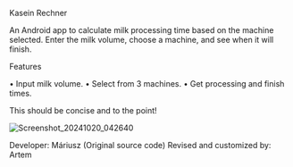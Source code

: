 Kasein Rechner

An Android app to calculate milk processing time based on the machine selected. Enter the milk volume, choose a machine, and see when it will finish.

Features

• Input milk volume.
• Select from 3 machines. 
• Get processing and finish times.

This should be concise and to the point!



![Screenshot_20241020_042640](https://github.com/user-attachments/assets/eebc2b86-a5f0-4633-9292-8d52f9113a05)


Developer: Máriusz (Original source code)
Revised and customized by: Artem
